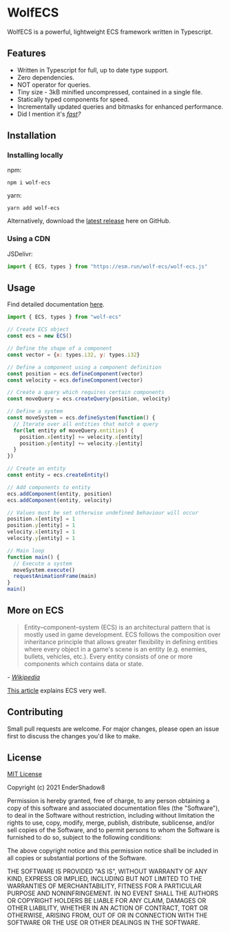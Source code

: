 # WolfECS
WolfECS is a powerful, lightweight ECS framework written in Typescript.

## Features
- Written in Typescript for full, up to date type support.
- Zero dependencies.
- NOT operator for queries.
- Tiny size - 3kB minified uncompressed, contained in a single file.
- Statically typed components for speed.
- Incrementally updated queries and bitmasks for enhanced performance.
- Did I mention it's *[fast](https://github.com/EnderShadow8/ecs-benchmark)?*

## Installation
### Installing locally
npm:
```
npm i wolf-ecs
```
yarn:
```
yarn add wolf-ecs
```
Alternatively, download the [latest release](https://github.com/EnderShadow8/wolf-ecs/releases) here on GitHub.

### Using a CDN
JSDelivr:
```js
import { ECS, types } from "https://esm.run/wolf-ecs/wolf-ecs.js"
```

## Usage
Find detailed documentation [here](docs/docs.md).

```js
import { ECS, types } from "wolf-ecs"

// Create ECS object
const ecs = new ECS()

// Define the shape of a component
const vector = {x: types.i32, y: types.i32}

// Define a component using a component definition
const position = ecs.defineComponent(vector)
const velocity = ecs.defineComponent(vector)

// Create a query which requires certain components
const moveQuery = ecs.createQuery(position, velocity)

// Define a system
const moveSystem = ecs.defineSystem(function() {
  // Iterate over all entities that match a query
  for(let entity of moveQuery.entities) {
    position.x[entity] += velocity.x[entity]
    position.y[entity] += velocity.y[entity]
  }
})

// Create an entity
const entity = ecs.createEntity()

// Add components to entity
ecs.addComponent(entity, position)
ecs.addComponent(entity, velocity)

// Values must be set otherwise undefined behaviour will occur
position.x[entity] = 1
position.y[entity] = 1
velocity.x[entity] = 1
velocity.y[entity] = 1

// Main loop
function main() {
  // Execute a system
  moveSystem.execute()
  requestAnimationFrame(main)
}
main()
```

## More on ECS
> Entity–component–system (ECS) is an architectural pattern that is mostly used in game development. ECS follows the composition over inheritance principle that allows greater flexibility in defining entities where every object in a game's scene is an entity (e.g. enemies, bullets, vehicles, etc.). Every entity consists of one or more components which contains data or state.

*- [Wikipedia](https://en.wikipedia.org/wiki/Entity_component_system)*

[This article](https://medium.com/ingeniouslysimple/entities-components-and-systems-89c31464240d) explains ECS very well.

## Contributing
Small pull requests are welcome. For major changes, please open an issue first to discuss the changes you'd like to make.

## License
[MIT License](https://choosealicense.com/licenses/mit/)

Copyright (c) 2021 EnderShadow8

Permission is hereby granted, free of charge, to any person obtaining a copy
of this software and associated documentation files (the "Software"), to deal
in the Software without restriction, including without limitation the rights
to use, copy, modify, merge, publish, distribute, sublicense, and/or sell
copies of the Software, and to permit persons to whom the Software is
furnished to do so, subject to the following conditions:

The above copyright notice and this permission notice shall be included in all
copies or substantial portions of the Software.

THE SOFTWARE IS PROVIDED "AS IS", WITHOUT WARRANTY OF ANY KIND, EXPRESS OR
IMPLIED, INCLUDING BUT NOT LIMITED TO THE WARRANTIES OF MERCHANTABILITY,
FITNESS FOR A PARTICULAR PURPOSE AND NONINFRINGEMENT. IN NO EVENT SHALL THE
AUTHORS OR COPYRIGHT HOLDERS BE LIABLE FOR ANY CLAIM, DAMAGES OR OTHER
LIABILITY, WHETHER IN AN ACTION OF CONTRACT, TORT OR OTHERWISE, ARISING FROM,
OUT OF OR IN CONNECTION WITH THE SOFTWARE OR THE USE OR OTHER DEALINGS IN THE
SOFTWARE.

